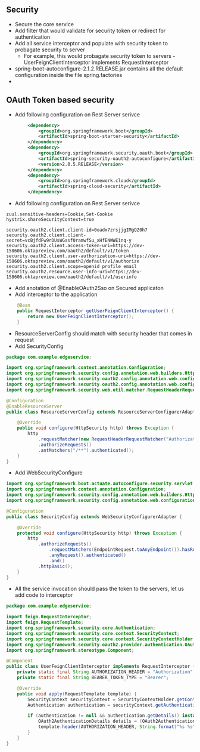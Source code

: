 ## Security
* Secure the core service
* Add filter that would validate for security token or redirect for authentication
* Add all service interceptor and populate with security token to probagate security to server
  * For example, this would probagate security token to servers - UserFeignClientInterceptor implements RequestInterceptor
* spring-boot-autoconfigure-2.1.2.RELEASE.jar  contains all the default configuration inside the file spring.factories
* 

##  OAuth Token based security
* Add following configuration on Rest Server serivce
```xml
        <dependency>
            <groupId>org.springframework.boot</groupId>
            <artifactId>spring-boot-starter-security</artifactId>
        </dependency>
        <dependency>
            <groupId>org.springframework.security.oauth.boot</groupId>
            <artifactId>spring-security-oauth2-autoconfigure</artifactId>
            <version>2.0.5.RELEASE</version>
        </dependency>
        <dependency>
            <groupId>org.springframework.cloud</groupId>
            <artifactId>spring-cloud-security</artifactId>
        </dependency>
```
* Add following configuration on Rest Server serivce
```properties
zuul.sensitive-headers=Cookie,Set-Cookie
hystrix.shareSecurityContext=true

security.oauth2.client.client-id=0oadx7zrsjjgIMgQZ0h7
security.oauth2.client.client-secret=vcBjfdFw9rDUsWGasf0ramwfSu_xHfENWWEinq-y
security.oauth2.client.access-token-uri=https://dev-158606.oktapreview.com/oauth2/default/v1/token
security.oauth2.client.user-authorization-uri=https://dev-158606.oktapreview.com/oauth2/default/v1/authorize
security.oauth2.client.scope=openid profile email
security.oauth2.resource.user-info-uri=https://dev-158606.oktapreview.com/oauth2/default/v1/userinfo
```
* Add anotation of @EnableOAuth2Sso on Secured applicaton
* Add interceptor to the application
```Java
    @Bean
    public RequestInterceptor getUserFeignClientInterceptor() {
        return new UserFeignClientInterceptor();
    }
```
* ResourceServerConfig should match with security header that comes in request
* Add SecurityConfig
```java
package com.example.edgeservice;

import org.springframework.context.annotation.Configuration;
import org.springframework.security.config.annotation.web.builders.HttpSecurity;
import org.springframework.security.oauth2.config.annotation.web.configuration.EnableResourceServer;
import org.springframework.security.oauth2.config.annotation.web.configuration.ResourceServerConfigurerAdapter;
import org.springframework.security.web.util.matcher.RequestHeaderRequestMatcher;

@Configuration
@EnableResourceServer
public class ResourceServerConfig extends ResourceServerConfigurerAdapter {

    @Override
    public void configure(HttpSecurity http) throws Exception {
        http
            .requestMatcher(new RequestHeaderRequestMatcher("Authorization"))
            .authorizeRequests()
            .antMatchers("/**").authenticated();
    }
}
```

* Add WebSecurityConfigure
```java
import org.springframework.boot.actuate.autoconfigure.security.servlet.EndpointRequest;
import org.springframework.context.annotation.Configuration;
import org.springframework.security.config.annotation.web.builders.HttpSecurity;
import org.springframework.security.config.annotation.web.configuration.WebSecurityConfigurerAdapter;

@Configuration
public class SecurityConfig extends WebSecurityConfigurerAdapter {

    @Override
    protected void configure(HttpSecurity http) throws Exception {
        http
            .authorizeRequests()
                .requestMatchers(EndpointRequest.toAnyEndpoint()).hasRole("ADMIN")
                .anyRequest().authenticated()
                .and()
            .httpBasic();
    }
}
```
* All the service invocation should pass the token to the servers, let us add code to interceptor
```java
package com.example.edgeservice;

import feign.RequestInterceptor;
import feign.RequestTemplate;
import org.springframework.security.core.Authentication;
import org.springframework.security.core.context.SecurityContext;
import org.springframework.security.core.context.SecurityContextHolder;
import org.springframework.security.oauth2.provider.authentication.OAuth2AuthenticationDetails;
import org.springframework.stereotype.Component;

@Component
public class UserFeignClientInterceptor implements RequestInterceptor {
    private static final String AUTHORIZATION_HEADER = "Authorization";
    private static final String BEARER_TOKEN_TYPE = "Bearer";

    @Override
    public void apply(RequestTemplate template) {
        SecurityContext securityContext = SecurityContextHolder.getContext();
        Authentication authentication = securityContext.getAuthentication();

        if (authentication != null && authentication.getDetails() instanceof OAuth2AuthenticationDetails) {
            OAuth2AuthenticationDetails details = (OAuth2AuthenticationDetails) authentication.getDetails();
            template.header(AUTHORIZATION_HEADER, String.format("%s %s", BEARER_TOKEN_TYPE, details.getTokenValue()));
        }
    }
}
```